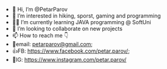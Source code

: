 - 👋 Hi, I’m @PetarParov
- 👀 I’m interested in hiking, sporst, gaming and programming
- 👨‍💻 I’m currently learning JAVA programming @ SoftUni
- 👥 I’m looking to collaborate on new projects
- 📫 How to reach me 👇
- 📧email: petarparov@gmail.com;
- 👍FB: https://www.facebook.com/petar.parov/;
- 📸IG: https://www.instagram.com/petar.parov/

<!---
PetarParov/PetarParov is a ✨ special ✨ repository because its `README.md` (this file) appears on your GitHub profile.
You can click the Preview link to take a look at your changes.
--->
